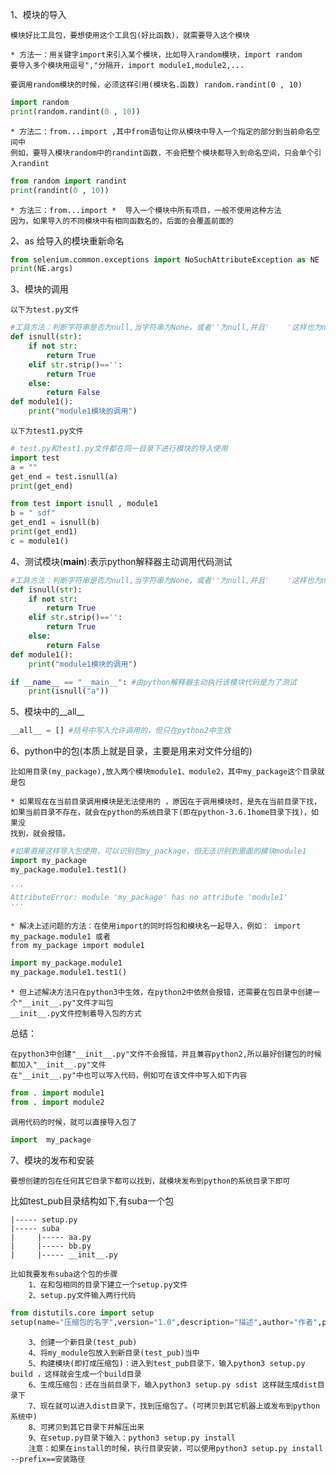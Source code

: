 1、模块的导入

    模块好比工具包，要想使用这个工具包(好比函数)，就需要导入这个模块
    
    * 方法一：用关键字import来引入某个模块，比如导入random模块，import random
    要导入多个模块用逗号","分隔开，import module1,module2,...
    
    要调用random模块的时候，必须这样引用(模块名.函数) random.randint(0 , 10)
```python
import random
print(random.randint(0 , 10))
```

    * 方法二：from...import ,其中from语句让你从模块中导入一个指定的部分到当前命名空间中
    例如，要导入模块random中的randint函数，不会把整个模块都导入到命名空间，只会单个引入randint
    
```python
from random import randint
print(randint(0 , 10))
```

    * 方法三：from...import *  导入一个模块中所有项目，一般不使用这种方法
    因为，如果导入的不同模块中有相同函数名的，后面的会覆盖前面的
    
2、as 给导入的模块重新命名

```python
from selenium.common.exceptions import NoSuchAttributeException as NE
print(NE.args)
```    

3、模块的调用
 
    以下为test.py文件   
```python
#工具方法：判断字符串是否为null,当字符串为None，或者''为null,并且'    '这样也为null
def isnull(str):
    if not str:
        return True
    elif str.strip()=='':
        return True
    else:
        return False
def module1():
    print("module1模块的调用")
```

    以下为test1.py文件
```python
# test.py和test1.py文件都在同一目录下进行模块的导入使用
import test
a = ""
get_end = test.isnull(a)
print(get_end)

from test import isnull , module1
b = " sdf"
get_end1 = isnull(b)
print(get_end1)
c = module1()
```

4、测试模块(__main__):表示python解释器主动调用代码测试

```python
#工具方法：判断字符串是否为null,当字符串为None，或者''为null,并且'    '这样也为null
def isnull(str):
    if not str:
        return True
    elif str.strip()=='':
        return True
    else:
        return False
def module1():
    print("module1模块的调用")

if __name__ == "__main__": #由python解释器主动执行该模块代码是为了测试
    print(isnull("a"))
```

5、模块中的__all__

```python
__all__ = [] #括号中写入允许调用的，但只在python2中生效
```

6、python中的包(本质上就是目录，主要是用来对文件分组的)

    比如用目录(my_package),放入两个模块module1、module2，其中my_package这个目录就是包
    
    * 如果现在在当前目录调用模块是无法使用的 ，原因在于调用模块时，是先在当前目录下找，
    如果当前目录不存在，就会在python的系统目录下(即在python-3.6.1home目录下找)，如果没
    找到，就会报错。
    
```python
#如果直接这样导入包使用，可以识别包my_package，但无法识别到里面的模块module1
import my_package
my_package.module1.test1()

'''
AttributeError: module 'my_package' has no attribute 'module1'
'''
``` 

    * 解决上述问题的方法：在使用import的同时将包和模块名一起导入，例如： import my_package.module1 或者
    from my_package import module1
    
```python
import my_package.module1
my_package.module1.test1()
```
    * 但上述解决方法只在python3中生效，在python2中依然会报错，还需要在包目录中创建一个"__init__.py"文件才叫包
    __init__.py文件控制着导入包的方式
    
总结：
    
    在python3中创建"__init__.py"文件不会报错，并且兼容python2,所以最好创建包的时候都加入"__init__.py"文件
    在"__init__.py"中也可以写入代码，例如可在该文件中写入如下内容
    
```python
from . import module1
from . import module2
```
    调用代码的时候，就可以直接导入包了
```python
import  my_package
```

7、模块的发布和安装

    要想创建的包在任何其它目录下都可以找到，就模块发布到python的系统目录下即可

比如test_pub目录结构如下,有suba一个包

    |----- setup.py
    |----- suba
    |     |----- aa.py
    |     |----- bb.py
    |     |----- __init__.py
        
    比如我要发布suba这个包的步骤
        1、在和包相同的目录下建立一个setup.py文件
        2、setup.py文件输入两行代码
```python
from distutils.core import setup
setup(name="压缩包的名字",version="1.0",description="描述",author="作者",py_modules=["suba.aa","suba.bb"])
```
        3、创建一个新目录(test_pub)
        4、将my_module包放入到新目录(test_pub)当中
        5、构建模块(即打成压缩包)：进入到test_pub目录下，输入python3 setup.py build ，这样就会生成一个build目录
        6、生成压缩包：还在当前目录下，输入python3 setup.py sdist 这样就生成dist目录下
        7、现在就可以进入dist目录下，找到压缩包了。(可拷贝到其它机器上或发布到python系统中)
        8、可拷贝到其它目录下并解压出来
        9、在setup.py目录下输入：python3 setup.py install
        注意：如果在install的时候，执行目录安装，可以使用python3 setup.py install --prefix==安装路径
        
        
   